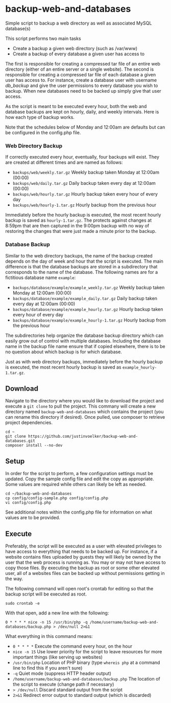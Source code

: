 # backup-web-and-databases
Simple script to backup a web directory as well as associated MySQL
database(s)

This script performs two main tasks
* Create a backup a given web directory (such as /var/www)
* Create a backup of every database a given user has access to

The first is responsible for creating a compressed tar file of an entire
web directory (either of an entire server or a single website). The
second is responsible for creating a compressed tar file of each
database a given user has access to. For instance, create a database
user with username *db_backup* and give the user permissions to every
database you wish to backup. When new databases need to be backed up
simply give that user access.

As the script is meant to be executed every hour, both the web and
database backups are kept on hourly, daily, and weekly intervals. Here
is how each type of backup works.

Note that the schedules below of Monday and 12:00am are defaults but can
be configured in the config.php file.

### Web Directory Backup

If correctly executed every hour, eventually, four backups will exist.
They are created at different times and are named as follows:
* `backups/web/weekly.tar.gz` Weekly backup taken Monday at 12:00am (00:00)
* `backups/web/daily.tar.gz` Daily backup taken every day at 12:00am (00:00)
* `backups/web/hourly.tar.gz` Hourly backup taken every hour of every day
* `backups/web/hourly-1.tar.gz` Hourly backup from the previous hour

Immediately before the hourly backup is executed, the most recent hourly
backup is saved as `hourly-1.tar.gz`. The protects against changes at
8:59pm that are then captured in the 9:00pm backup with no way of
restoring the changes that were just made a minute prior to the backup.

### Database Backup

Similar to the web directory backups, the name of the backup created
depends on the day of week and hour that the script is executed. The
main difference is that the database backups are stored in a
subdirectory that corresponds to the name of the database. The following
names are for a fictitious database name `example`:
* `backups/database/example/example_weekly.tar.gz` Weekly backup taken Monday at 12:00am (00:00)
* `backups/database/example/example_daily.tar.gz` Daily backup taken every day at 12:00am (00:00)
* `backups/database/example/example_hourly.tar.gz` Hourly backup taken every hour of every day
* `backups/database/example/example_hourly-1.tar.gz` Hourly backup from the previous hour

The subdirectories help organize the database backup directory which can
easily grow out of control with multiple databases. Including the
database name in the backup file name ensure that if copied elsewhere,
there is to be no question about which backup is for which database.

Just as with web directory backups, immediately before the hourly backup
is executed, the most recent hourly backup is saved as
`example_hourly-1.tar.gz`.

## Download

Navigate to the directory where you would like to download the project
and execute a `git clone` to pull the project. This commany will create
a new directory named `backup-web-and-databases` which contains the
project (you can rename this directory if desired). Once pulled, use
composer to retrieve project dependencies.

```
cd ~
git clone https://github.com/justinvoelker/backup-web-and-databases.git
composer install --no-dev
```

## Setup

In order for the script to perform, a few configuration settings must be
updated. Copy the sample config file and edit the copy as appropriate.
Some values are required while others can likely be left as needed.

```
cd ~/backup-web-and-databases
cp config/config-sample.php config/config.php
vi config/config.php
```

See additional notes within the config.php file for information on what
values are to be provided.

## Execute

Preferably, the script will be executed as a user with elevated
privileges to have access to everything that needs to be backed up. For
instance, if a website contains files uploaded by guests they will
likely be owned by the user that the web process is running as. You may
or may not have access to copy those files. By executing the backup as
root or some other elevated user, all of a websites files can be backed
up without permissions getting in the way.

The following command will open root's crontab for editing so that the
backup script will be executed as root.

```
sudo crontab -e
```

With that open, add a new line with the following:

```
0 * * * * nice -n 15 /usr/bin/php -q /home/username/backup-web-and-databases/backup.php > /dev/null 2>&1
```

What everything in this command means:
* `0 * * * *` Execute the command every hour, on the hour
* `nice -n 15` Use lower priority for the script to leave resources for
  more important things (like serving up websites)
* `/usr/bin/php` Location of PHP binary (type `whereis php` at a command
  line to find this if you aren't sure)
* `-q` Quiet mode (suppress HTTP header output)
* `/home/username/backup-web-and-databases/backup.php` The location of
  the script to execute (change path if necessary)
* `> /dev/null` Discard standard output from the script
* `2>&1` Redirect error output to standard output (which is discarded)
